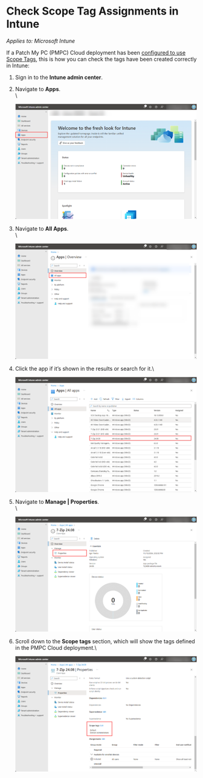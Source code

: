 # Check Scope Tag Assignments in Intune

_Applies to: Microsoft Intune_

If a Patch My PC (PMPC) Cloud deployment has been [configured to use Scope Tags](../../cloud-deployments/deploying-an-app-using-cloud/cloud-configurations-deployment-tab/role-scope-tags-optional.md), this is how you can check the tags have been created correctly in Intune:

1. Sign in to the **Intune admin center**.
2.  Navigate to **Apps**.\
    \


    ![Navigating to “Apps”](/_images/image-(2220).png "Navigating to “Apps”")


3.  Navigate to **All Apps**.\
    \


    ![Navigating to “All Apps”](/_images/image-(2221).png "Navigating to “All Apps”")


4.  Click the app if it’s shown in the results or search for it.\


    ![Clicking the app](/_images/image-(2222).png "Clicking the app")


5.  Navigate to **Manage | Properties**.\
    \


    ![Navigating to “Manage | Properties”](/_images/image-(2223).png "Navigating to “Manage | Properties”")


6.  Scroll down to the **Scope tags** section, which will show the tags defined in the PMPC Cloud deployment.\


    ![Scrolling down to the “Scope tags” section which shows the tags defined in the PMPC Cloud deployment](/_images/image-(2224).png "Scrolling down to the “Scope tags” section which shows the tags defined in the PMPC Cloud deployment")